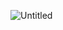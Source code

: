 ![Untitled](https://user-images.githubusercontent.com/73085812/108097454-e53bb980-7060-11eb-9813-64e36ee8bbca.png)
